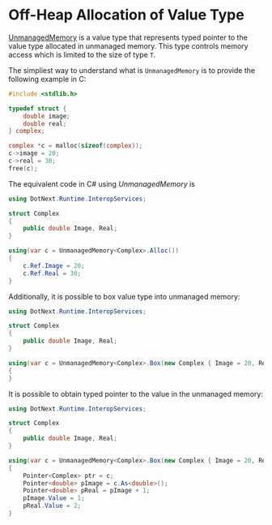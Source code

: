 Off-Heap Allocation of Value Type
====
[UnmanagedMemory](../../api/DotNext.Runtime.InteropServices.UnmanagedMemory-1.yml) is a value type that represents typed pointer to the value type allocated in unmanaged memory. This type controls memory access which is limited to the size of type `T`. 

The simpliest way to understand what is `UnmanagedMemory` is to provide the following example in C:
```c
#include <stdlib.h>

typedef struct {
    double image;
    double real;
} complex;

complex *c = malloc(sizeof(complex));
c->image = 20;
c->real = 30;
free(c);
```

The equivalent code in C# using _UnmanagedMemory_ is
```csharp
using DotNext.Runtime.InteropServices;

struct Complex
{
    public double Image, Real;
}

using(var c = UnmanagedMemory<Complex>.Alloc())
{
    c.Ref.Image = 20;
    c.Ref.Real = 30;
}
```

Additionally, it is possible to box value type into unmanaged memory:
```csharp
using DotNext.Runtime.InteropServices;

struct Complex
{
    public double Image, Real;
}

using(var c = UnmanagedMemory<Complex>.Box(new Complex { Image = 20, Real = 30 }))
{
}
```

It is possible to obtain typed pointer to the value in the unmanaged memory:
```csharp
using DotNext.Runtime.InteropServices;

struct Complex
{
    public double Image, Real;
}

using(var c = UnmanagedMemory<Complex>.Box(new Complex { Image = 20, Real = 30 }))
{
    Pointer<Complex> ptr = c;
    Pointer<double> pImage = c.As<double>();
    Pointer<double> pReal = pImage + 1;
    pImage.Value = 1;
    pReal.Value = 2;
}
```